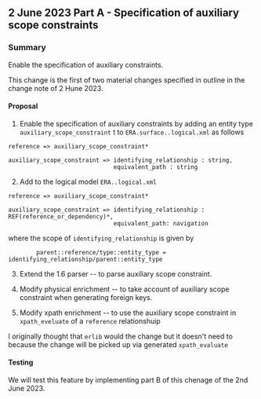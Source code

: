 

## 2 June 2023 Part A - Specification of auxiliary scope constraints 

### Summary
Enable the specification of auxiliary constraints.

This change is the first of two material changes specified in outline in the change note of 2 Hune 2023.

#### Proposal

1. Enable the specification of auxiliary constraints by adding an entity type `auxiliary_scope_constraint` t to `ERA.surface..logical.xml`
as follows
```
reference => auxiliary_scope_constraint*

auxiliary_scope_constraint => identifying_relationship : string,
							  equivalent_path : string
```

2. Add to the logical model `ERA..logical.xml`
```
reference => auxiliary_scope_constraint*

auxiliary_scope_constraint => identifying_relationship : REF(reference_or_dependency)*,
							  equivalent_path: navigation
```
where the scope of `identifying_relationship` is given by
```
		parent::reference/type::entity_type = identifying_relationship/parent::entity_type 
```

3. Extend  the 1.6 parser -- to parse auxiliary scope constraint.
4. Modify physical enrichment -- to take account of auxiliary scope constraint when generating foreign keys.

5. Modify xpath enrichment -- to use the auxiliary scope constraint in `xpath_eveluate` of a `reference`	 relationshuip

I originally thought  that `erlib` would the change but it doesn't need to because the change will be picked up via generated `xpath_evaluate`

#### Testing

We will test this feature by implementing part B of this chenage of the 2nd June 2023. 
